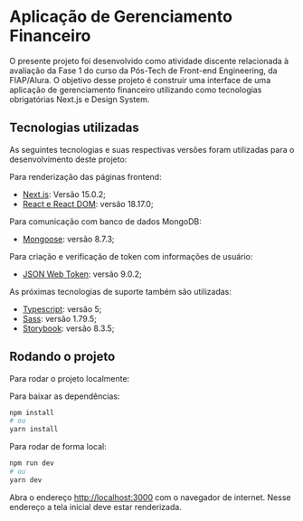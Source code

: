 # Aplicação de Gerenciamento Financeiro

O presente projeto foi desenvolvido como atividade discente relacionada à avaliação da Fase 1 do curso da Pós-Tech de Front-end Engineering, da FIAP/Alura. O objetivo desse projeto é construir uma interface de uma aplicação de gerenciamento financeiro utilizando como tecnologias obrigatórias Next.js e Design System.

## Tecnologias utilizadas

As seguintes tecnologias e suas respectivas versões foram utilizadas para o desenvolvimento deste projeto:

Para renderização das páginas frontend:
* [Next.js](https://nextjs.org/docs): Versão 15.0.2;
* [React e React DOM](https://react.dev/learn): versão 18.17.0;

Para comunicação com banco de dados MongoDB: 
* [Mongoose](https://mongoosejs.com/docs/): versão 8.7.3;

Para criação e verificação de token com informações de usuário:
* [JSON Web Token](https://github.com/auth0/node-jsonwebtoken#readme): versão 9.0.2;

As próximas tecnologias de suporte também são utilizadas:
* [Typescript](https://www.typescriptlang.org/docs/): versão 5;
* [Sass](https://sass-lang.com/documentation/): versão 1.79.5;
* [Storybook](https://storybook.js.org/docs): versão 8.3.5;

## Rodando o projeto

Para rodar o projeto localmente:

Para baixar as dependências:
``` bash
npm install
# ou
yarn install
```

Para rodar de forma local:
```bash
npm run dev
# ou
yarn dev
```
Abra o endereço [http://localhost:3000](http://localhost:3000) com o navegador de internet. Nesse endereço a tela inicial deve estar renderizada.


